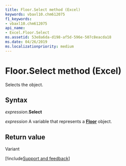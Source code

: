 ```yaml
---
title: Floor.Select method (Excel)
keywords: vbaxl10.chm612075
f1_keywords:
- vbaxl10.chm612075
api_name:
- Excel.Floor.Select
ms.assetid: 53e8a6da-d198-af5d-596e-507c8eacda18
ms.date: 04/26/2019
ms.localizationpriority: medium
---
```



# Floor.Select method (Excel)

Selects the object.


## Syntax

_expression_.**Select**

_expression_ A variable that represents a **[Floor](excel.floor(object).md)** object.


## Return value

Variant



[!include[Support and feedback](~/includes/feedback-boilerplate.md)]